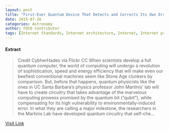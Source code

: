 ```yaml
---
layout: post
title: "First-Ever Quantum Device That Detects and Corrects Its Own Errors"
date: 2015-07-26
categories: Astronomy
author: FQtQ Contributor
tags: [Internet Standards, Internet architecture, Internet, Internet protocols, IT infrastructure, Communications protocols, Networking standards, Cyberspace, Network protocols, Computer networking]
---
```





#### Extract
>Credit CybherHades via Flickr CC
When scientists develop a full quantum computer, the world of computing will undergo a revolution of sophistication, speed and energy efficiency that will make even our beefiest conventional machines seem like Stone Age clunkers by comparison.
But, before that happens, quantum physicists like the ones in UC Santa Barbara&#8217;s physics professor John Martinis&#8217; lab will have to create circuitry that takes advantage of the marvelous computing prowess promised by the quantum bit (&#8220;qubit&#8221;), while compensating for its high vulnerability to environmentally-induced error.
In what they are calling a major milestone, the researchers in the Martinis Lab have developed quantum circuitry that self-che...



[Visit Link](http://www.fromquarkstoquasars.com/first-ever-quantum-device-detects-corrects-errors/)


